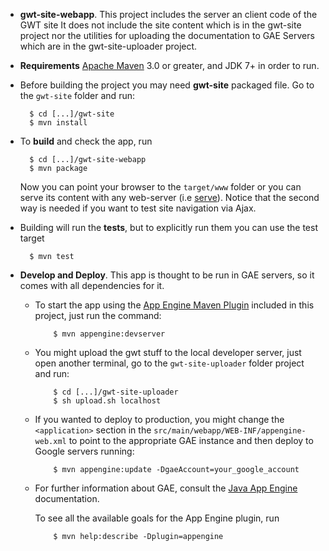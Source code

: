 
- **gwt-site-webapp**.
 This project includes the server an client code of the GWT site
 It does not include the site content which is in the gwt-site project
 nor the utilities for uploading the documentation to GAE Servers which
 are in the gwt-site-uploader project.

- **Requirements**
 [Apache Maven](http://maven.apache.org) 3.0 or greater, and JDK 7+ in order to run.

- Before building the project you may need **gwt-site** packaged file.
  Go to the `gwt-site` folder and run:

        $ cd [...]/gwt-site
        $ mvn install

- To **build** and check the app, run

        $ cd [...]/gwt-site-webapp
        $ mvn package

  Now you can point your browser to the `target/www` folder or you can serve
  its content with any web-server (i.e [serve](https://www.npmjs.com/package/serve)).
  Notice that the second way is needed if you want to test site navigation via Ajax.

- Building will run the **tests**, but to explicitly run them you can use the test target

        $ mvn test

- **Develop and Deploy**. This app is thought to be run in GAE servers, so it comes with all dependencies for it.

  * To start the app using the [App Engine Maven Plugin](http://code.google.com/p/appengine-maven-plugin/) included in this project, just run the command:

            $ mvn appengine:devserver

  * You might upload the gwt stuff to the local developer server, just open another terminal,
  go to the `gwt-site-uploader` folder project and run:

            $ cd [...]/gwt-site-uploader
            $ sh upload.sh localhost

  * If you wanted to deploy to production, you might change the `<application>` section in the
  `src/main/webapp/WEB-INF/appengine-web.xml` to point to the appropriate GAE instance and
  then deploy to Google servers running:

            $ mvn appengine:update -DgaeAccount=your_google_account

  * For further information about GAE, consult the [Java App Engine](https://developers.google.com/appengine/docs/java/overview) documentation.

      To see all the available goals for the App Engine plugin, run

            $ mvn help:describe -Dplugin=appengine
